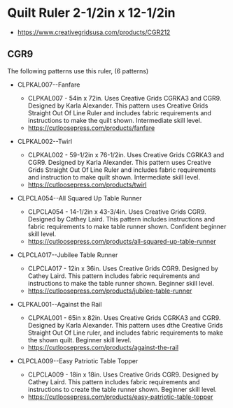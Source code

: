 # Quilt Ruler 2-1/2in x 12-1/2in
* https://www.creativegridsusa.com/products/CGR212

## CGR9

The following patterns use this ruler, (6 patterns)

* CLPKAL007--Fanfare
	* CLPKAL007 - 54in x 72in. Uses Creative Grids CGRKA3 and CGR9. Designed by Karla Alexander. This pattern uses Creative Grids Straight Out Of Line Ruler and includes fabric requirements and instructions to make the quilt shown. Intermediate skill level.
	* https://cutloosepress.com/products/fanfare


* CLPKAL002--Twirl
	* CLPKAL002 - 59-1/2in x 76-1/2in. Uses Creative Grids CGRKA3 and CGR9. Designed by Karla Alexander. This pattern uses Creative Grids Straight Out Of Line Ruler and includes fabric requirements and instruction to make quilt shown. Intermediate skill level.
	* https://cutloosepress.com/products/twirl


* CLPCLA054--All Squared Up Table Runner
	* CLPCLA054 - 14-1/2in x 43-3/4in. Uses Creative Grids CGR9. Designed by Cathey Laird. This pattern includes instructions and fabric requirements to make table runner shown. Confident beginner skill level.
	* https://cutloosepress.com/products/all-squared-up-table-runner


* CLPCLA017--Jubilee Table Runner
	* CLPCLA017 - 12in x 36in. Uses Creative Grids CGR9. Designed by Cathey Laird. This pattern includes fabric requirements and instructions to make the table runner shown. Beginner skill level.
	* https://cutloosepress.com/products/jubilee-table-runner


* CLPKAL001--Against the Rail
	* CLPKAL001 - 65in x 82in. Uses Creative Grids CGRKA3 and CGR9.  Designed by Karla Alexander. This pattern uses dthe Creative Grids Straight Out Of Line ruler, and includes fabric requirements to make the shown quilt. Beginner skill level.
	* https://cutloosepress.com/products/against-the-rail


* CLPCLA009--Easy Patriotic Table Topper
	* CLPCLA009 - 18in x 18in. Uses Creative Grids CGR9. Designed by Cathey Laird. This pattern includes fabric requirements and instructions to create the table runner shown. Beginner skill level.
	* https://cutloosepress.com/products/easy-patriotic-table-topper

